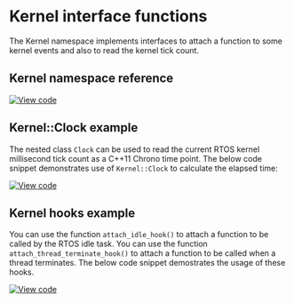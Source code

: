 # Kernel interface functions

The Kernel namespace implements interfaces to attach a function to some kernel events and also to read the kernel tick count.

## Kernel namespace reference

[![View code](https://www.mbed.com/embed/?type=library)](https://os.mbed.com/docs/mbed-os/v6.12/mbed-os-api-doxy/namespacertos_1_1_kernel.html)

## Kernel::Clock example

The nested class `Clock` can be used to read the current RTOS kernel millisecond tick count as a C++11 Chrono time point. The below code snippet demonstrates use of `Kernel::Clock` to calculate the elapsed time:

[![View code](https://www.mbed.com/embed/?url=https://github.com/ARMmbed/mbed-os-snippet-Kernel_get_ms_count/tree/v6.12)](https://github.com/ARMmbed/mbed-os-snippet-Kernel_get_ms_count/blob/v6.12/main.cpp)


## Kernel hooks example

You can use the function `attach_idle_hook()` to attach a function to be called by the RTOS idle task. You can use the function `attach_thread_terminate_hook()` to attach a function to be called when a thread terminates. The below code snippet demostrates the usage of these hooks.

[![View code](https://www.mbed.com/embed/?url=https://github.com/ARMmbed/mbed-os-snippet-Kernel_hooks/tree/v6.12)](https://github.com/ARMmbed/mbed-os-snippet-Kernel_hooks/blob/v6.12/main.cpp)
